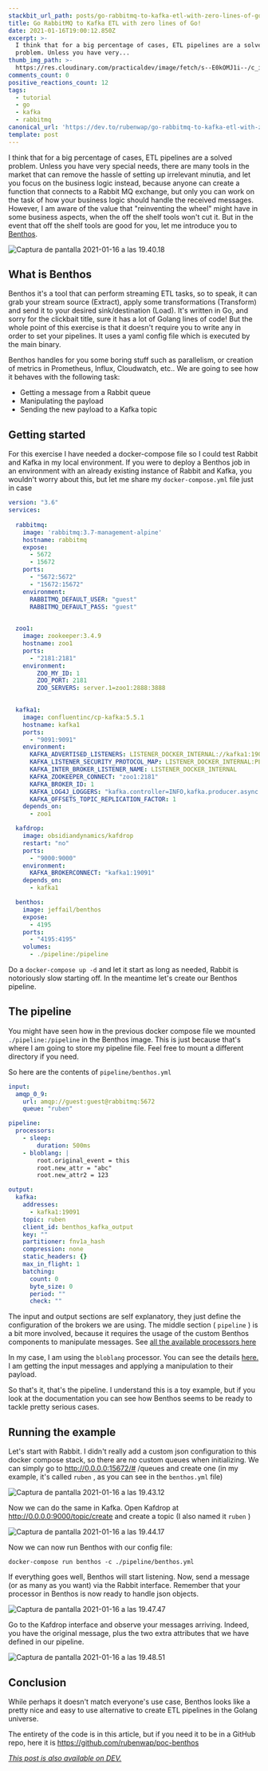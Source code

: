 ```yaml
---
stackbit_url_path: posts/go-rabbitmq-to-kafka-etl-with-zero-lines-of-go-1b83
title: Go RabbitMQ to Kafka ETL with zero lines of Go!
date: 2021-01-16T19:00:12.850Z
excerpt: >-
  I think that for a big percentage of cases, ETL pipelines are a solved
  problem. Unless you have very...
thumb_img_path: >-
  https://res.cloudinary.com/practicaldev/image/fetch/s--E0kOMJ1i--/c_imagga_scale,f_auto,fl_progressive,h_420,q_auto,w_1000/https://dev-to-uploads.s3.amazonaws.com/i/ijb881hhrwutxu9t9kot.png
comments_count: 0
positive_reactions_count: 12
tags:
  - tutorial
  - go
  - kafka
  - rabbitmq
canonical_url: 'https://dev.to/rubenwap/go-rabbitmq-to-kafka-etl-with-zero-lines-of-go-1b83'
template: post
---
```

I think that for a big percentage of cases, ETL pipelines are a solved problem. Unless you have very special needs, there are many tools in the market that can remove the hassle of setting up irrelevant minutia, and let you focus on the business logic instead, because anyone can create a function that connects to a Rabbit MQ exchange, but only you can work on the task of how your business logic should handle the received messages. However, I am aware of the value that "reinventing the wheel" might have in some business aspects, when the off the shelf tools won't cut it. But in the event that off the shelf tools are good for you, let me introduce you to [Benthos](https://www.benthos.dev/).

![Captura de pantalla 2021-01-16 a las 19.40.18](https://dev-to-uploads.s3.amazonaws.com/i/t70wz42de323klyv34ov.png)
 
## What is Benthos

Benthos it's a tool that can perform streaming ETL tasks, so to speak, it can grab your stream source (Extract), apply some transformations (Transform) and send it to your desired sink/destination (Load). It's written in Go, and sorry for the clickbait title, sure it has a lot of Golang lines of code! But the whole point of this exercise is that it doesn't require you to write any in order to set your pipelines. It uses a yaml config file which is executed by the main binary. 

Benthos handles for you some boring stuff such as parallelism, or creation of metrics in Prometheus, Influx, Cloudwatch, etc.. We are going to see how it behaves with the following task:

- Getting a message from a Rabbit queue
- Manipulating the payload
- Sending the new payload to a Kafka topic

## Getting started

For this exercise I have needed a docker-compose file so I could test Rabbit and Kafka in my local environment. If you were to deploy a Benthos job in an environment with an already existing instance of Rabbit and Kafka, you wouldn't worry about this, but let me share my 
`docker-compose.yml`
 file just in case


```yml
version: "3.6"
services:
  
  rabbitmq:
    image: 'rabbitmq:3.7-management-alpine'
    hostname: rabbitmq
    expose:
      - 5672
      - 15672
    ports:
      - "5672:5672"
      - "15672:15672"
    environment:
      RABBITMQ_DEFAULT_USER: "guest"
      RABBITMQ_DEFAULT_PASS: "guest"
   

  zoo1:
    image: zookeeper:3.4.9
    hostname: zoo1
    ports:
      - "2181:2181"
    environment:
        ZOO_MY_ID: 1
        ZOO_PORT: 2181
        ZOO_SERVERS: server.1=zoo1:2888:3888
    

  kafka1:
    image: confluentinc/cp-kafka:5.5.1
    hostname: kafka1
    ports:
      - "9091:9091"
    environment:
      KAFKA_ADVERTISED_LISTENERS: LISTENER_DOCKER_INTERNAL://kafka1:19091,LISTENER_DOCKER_EXTERNAL://${DOCKER_HOST_IP:-127.0.0.1}:9091
      KAFKA_LISTENER_SECURITY_PROTOCOL_MAP: LISTENER_DOCKER_INTERNAL:PLAINTEXT,LISTENER_DOCKER_EXTERNAL:PLAINTEXT
      KAFKA_INTER_BROKER_LISTENER_NAME: LISTENER_DOCKER_INTERNAL
      KAFKA_ZOOKEEPER_CONNECT: "zoo1:2181"
      KAFKA_BROKER_ID: 1
      KAFKA_LOG4J_LOGGERS: "kafka.controller=INFO,kafka.producer.async.DefaultEventHandler=INFO,state.change.logger=INFO"
      KAFKA_OFFSETS_TOPIC_REPLICATION_FACTOR: 1
    depends_on:
      - zoo1

  kafdrop:
    image: obsidiandynamics/kafdrop
    restart: "no"
    ports:
      - "9000:9000"
    environment:
      KAFKA_BROKERCONNECT: "kafka1:19091"
    depends_on:
      - kafka1

  benthos:
    image: jeffail/benthos
    expose:
      - 4195
    ports:
      - "4195:4195"
    volumes:
      - ./pipeline:/pipeline
```


Do a 
`docker-compose up -d`
 and let it start as long as needed, Rabbit is notoriously slow starting off. In the meantime let's create our Benthos pipeline. 

## The pipeline

You might have seen how in the previous docker compose file we mounted 
`./pipeline:/pipeline`
 in the Benthos image. This is just because that's where I am going to store my pipeline file. Feel free to mount a different directory if you need. 

So here are the contents of 
`pipeline/benthos.yml`



```yml
input:
  amqp_0_9:
    url: amqp://guest:guest@rabbitmq:5672
    queue: "ruben"

pipeline:
  processors:
    - sleep:
        duration: 500ms
    - bloblang: |
        root.original_event = this
        root.new_attr = "abc"
        root.new_attr2 = 123

output:
  kafka:
    addresses:
      - kafka1:19091
    topic: ruben
    client_id: benthos_kafka_output
    key: ""
    partitioner: fnv1a_hash
    compression: none
    static_headers: {}
    max_in_flight: 1
    batching:
      count: 0
      byte_size: 0
      period: ""
      check: ""
```


The input and output sections are self explanatory, they just define the configuration of the brokers we are using. The middle section (
`pipeline`
) is a bit more involved, because it requires the usage of the custom Benthos components to manipulate messages. See [all the available processors here](https://www.benthos.dev/docs/components/processors/about)

In my case, I am using the 
`bloblang`
 processor. You can see the details [here.](https://www.benthos.dev/docs/guides/bloblang/about) I am getting the input messages and applying a manipulation to their payload. 

So that's it, that's the pipeline. I understand this is a toy example, but if you look at the documentation you can see how Benthos seems to be ready to tackle pretty serious cases. 

## Running the example

Let's start with Rabbit. I didn't really add a custom json configuration to this docker compose stack, so there are no custom queues when initializing. We can simply go to http://0.0.0.0:15672/# /queues and create one (in my example, it's called 
`ruben`
, as you can see in the 
`benthos.yml`
 file)

![Captura de pantalla 2021-01-16 a las 19.43.12](https://dev-to-uploads.s3.amazonaws.com/i/rffqcqtnsw51kmaawvnl.png)
 

Now we can do the same in Kafka. Open Kafdrop at http://0.0.0.0:9000/topic/create and create a topic (I also named it 
`ruben`
)

![Captura de pantalla 2021-01-16 a las 19.44.17](https://dev-to-uploads.s3.amazonaws.com/i/9qsmn3znjd6fifqfenaf.png)
 
Now we can now run Benthos with our config file:


```shell
docker-compose run benthos -c ./pipeline/benthos.yml
```


If everything goes well, Benthos will start listening. Now, 
send a message (or as many as you want) via the Rabbit interface. Remember that your processor in Benthos is now ready to handle json objects. 

![Captura de pantalla 2021-01-16 a las 19.47.47](https://dev-to-uploads.s3.amazonaws.com/i/o4d8601lkoimixs4lrck.png)
 

Go to the Kafdrop interface and observe your messages arriving. Indeed, you have the original message, plus the two extra attributes that we have defined in our pipeline. 

![Captura de pantalla 2021-01-16 a las 19.48.51](https://dev-to-uploads.s3.amazonaws.com/i/lscpd6rj0k11jts8e0jw.png)
 

## Conclusion

While perhaps it doesn't match everyone's use case, Benthos looks like a pretty nice and easy to use alternative to create ETL pipelines in the Golang universe. 

The entirety of the code is in this article, but if you need it to be in a GitHub repo, here it is https://github.com/rubenwap/poc-benthos




*[This post is also available on DEV.](https://dev.to/rubenwap/go-rabbitmq-to-kafka-etl-with-zero-lines-of-go-1b83)*


<script>
const parent = document.getElementsByTagName('head')[0];
const script = document.createElement('script');
script.type = 'text/javascript';
script.src = 'https://cdnjs.cloudflare.com/ajax/libs/iframe-resizer/4.1.1/iframeResizer.min.js';
script.charset = 'utf-8';
script.onload = function() {
    window.iFrameResize({}, '.liquidTag');
};
parent.appendChild(script);
</script>    
